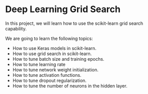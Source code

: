 # Deep Learning Grid Search

In this project, we will learn how to use the scikit-learn grid search capability.

We are going to learn the following topics:

- How to use Keras models in scikit-learn.
- How to use grid search in scikit-learn.
- How to tune batch size and training epochs.
- How to tune learning rate
- How to tune network weight initialization.
- How to tune activation functions.
- How to tune dropout regularization.
- How to tune the number of neurons in the hidden layer.

